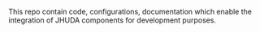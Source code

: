 This repo contain code, configurations, documentation which enable the integration of JHUDA components for development purposes. 

